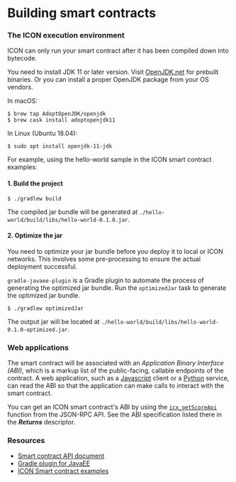 # Building smart contracts

### The ICON execution environment

ICON can only run your smart contract after it has been compiled down into bytecode.

You need to install JDK 11 or later version. Visit [OpenJDK.net](http://openjdk.java.net/) for prebuilt binaries. Or you can install a proper OpenJDK package from your OS vendors.

In macOS:

```
$ brew tap AdoptOpenJDK/openjdk
$ brew cask install adoptopenjdk11
```

In Linux (Ubuntu 18.04):

```
$ sudo apt install openjdk-11-jdk
```

For example, using the hello-world sample in the ICON smart contract examples:

#### 1. Build the project

```
$ ./gradlew build
```

The compiled jar bundle will be generated at `./hello-world/build/libs/hello-world-0.1.0.jar`.

#### 2. Optimize the jar

You need to optimize your jar bundle before you deploy it to local or ICON networks. This involves some pre-processing to ensure the actual deployment successful.

`gradle-javaee-plugin` is a Gradle plugin to automate the process of generating the optimized jar bundle. Run the `optimizedJar` task to generate the optimized jar bundle.

```
$ ./gradlew optimizedJar
```

The output jar will be located at `./hello-world/build/libs/hello-world-0.1.0-optimized.jar`.

### Web applications

The smart contract will be associated with an _Application Binary Interface (ABI)_, which is a markup list of the public-facing, callable endpoints of the contract. A web application, such as a [Javascript](../client-apis/javascript-sdk/) client or a [Python](../client-apis/python-sdk/) service, can read the ABI so that the application can make calls to interact with the smart contract.

You can get an ICON smart contract's ABI by using the [`icx_getScoreApi`](../client-apis/json-rpc-api/v3.md#icx\_getscoreapi) function from the JSON-RPC API. See the ABI specification listed there in the _**Returns**_ descriptor.

### Resources

* [Smart contract API document](https://www.javadoc.io/doc/foundation.icon/javaee-api)
* [Gradle plugin for JavaEE](https://github.com/icon-project/gradle-javaee-plugin)
* [ICON Smart contract examples](https://github.com/icon-project/java-score-examples)
